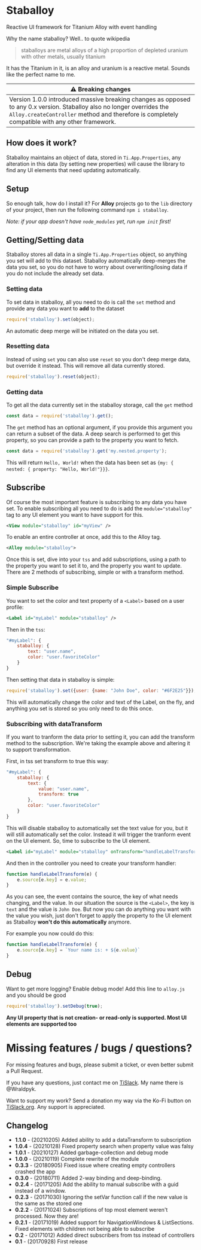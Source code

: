 # Staballoy
Reactive UI framework for Titanium Alloy with event handling

Why the name staballoy? Well.. to quote wikipedia

> staballoys are metal alloys of a high proportion of depleted uranium with other metals, usually titanium

It has the Titanium in it, is an alloy and uranium is a reactive metal. Sounds like the perfect name to me.

| :warning:  Breaking changes |
|------------------------|
| Version 1.0.0 introduced massive breaking changes as opposed to any 0.x version. Staballoy also no longer overrides the `Alloy.createController` method and therefore is completely compatible with any other framework. |

## How does it work?
Staballoy maintains an object of data, stored in `Ti.App.Properties`, any alteration in this data (by setting new properties) will cause the library to find any UI elements that need updating automatically. 
## Setup

So enough talk, how do I install it? For **Alloy** projects go to the `lib` directory of your project, then run the following command `npm i staballoy`.

_Note: if your app doesn't have `node_modules` yet, run `npm init` first!_

## Getting/Setting data

Staballoy stores all data in a single `Ti.App.Properties` object, so anything you set will add to this dataset. Staballoy automatically deep-merges the data you set, so you do not have to worry about overwriting/losing data if you do not include the already set data.

### Setting data
To set data in staballoy, all you need to do is call the `set` method and provide any data you want to **add** to the dataset

```js
require('staballoy').set(object);
```

An automatic deep merge will be initiated on the data you set.

### Resetting data
Instead of using `set` you can also use `reset` so you don't deep merge data, but override it instead. This will remove all data currently stored.

```js
require('staballoy').reset(object);
```

### Getting data
To get all the data currently set in the staballoy storage, call the `get` method

```js
const data = require('staballoy').get();
```

The `get` method has an optional argument, if you provide this argument you can return a subset of the data. A deep search is performed to get this property, so you can provide a path to the property you want to fetch.

```js
const data = require('staballoy').get('my.nested.property');
```

This will return `Hello, World!` when the data has been set as `{my: { nested: { property: "Hello, World!"}}}`.

## Subscribe

Of course the most important feature is subscribing to any data you have set. To enable subscribing all you need to do is add the `module="staballoy"` tag to any UI element you want to have support for this. 


```xml
<View module="staballoy" id="myView" />
```


To enable an entire controller at once, add this to the Alloy tag. 

```xml
<Alloy module="staballoy">
```

Once this is set, dive into your `tss` and add subscriptions, using a path to the property you want to set it to, and the property you want to update. There are 2 methods of subscribing, simple or with a transform method.

### Simple Subscribe
You want to set the color and text property of a `<Label>` based on a user profile:

```xml
<Label id="myLabel" module="staballoy" />
```

Then in the `tss`:
```js
"#myLabel": {
    staballoy: {
        text: "user.name",
        color: "user.favoriteColor"
    }
}
```

Then setting that data in staballoy is simple:

```js
require('staballoy').set({user: {name: "John Doe", color: "#6F2E25"}});
```

This will automatically change the color and text of the Label, on the fly, and anything you set is stored so you only need to do this once.

### Subscribing with dataTransform
If you want to tranform the data prior to setting it, you can add the transform method to the subscription. We're taking the example above and altering it to support transformation.

First, in tss set transform to true this way:
```js
"#myLabel": {
    staballoy: {
        text: {
            value: "user.name",
            transform: true
        },
        color: "user.favoriteColor"
    }
}
```

This will disable staballoy to automatically set the text value for you, but it will still automatically set the color. Instead it will trigger the tranform event on the UI element. So, time to subscribe to the UI element.

```xml
<Label id="myLabel" module="staballoy" onTransform="handleLabelTransform" />
```

And then in the controller you need to create your transform handler:

```js
function handleLabelTransform(e) {
    e.source[e.key] = e.value;
}
```

As you can see, the event contains the source, the key of what needs changing, and the value. In our situation the source is the `<Label>`, the key is `text` and the value is `John Doe`. But now you can do anything you want with the value you wish, just don't forget to apply the property to the UI element as Staballoy **won't do this automatically** anymore.

For example you now could do this:

```js
function handleLabelTransform(e) {
    e.source[e.key] = `Your name is: + ${e.value}`
}
```

## Debug
Want to get more logging? Enable debug mode! Add this line to `alloy.js` and you should be good
```js
require('staballoy').setDebug(true);
```

**Any UI property that is not creation- or read-only is supported. Most UI elements are supported too**
# Missing features / bugs / questions?
For missing features and bugs, please submit a ticket, or even better submit a Pull Request. 

If you have any questions, just contact me on [TiSlack](http://tislack.org). My name there is @Wraldpyk.

Want to support my work? Send a donation my way via the Ko-Fi button on [TiSlack.org](https://tislack.org). Any support is appreciated.

## Changelog
- **1.1.0** - (20210205) Added ability to add a dataTransform to subscription
- **1.0.4** - (20210128) Fixed property search when property value was falsy
- **1.0.1** - (20210127) Added garbage-collection and debug mode
- **1.0.0** - (20210119) Complete rewrite of the module
- **0.3.3** - (20180905) Fixed issue where creating empty controllers crashed the app 
- **0.3.0** - (20180711) Added 2-way binding and deep-binding.
- **0.2.4** - (20171205) Add the ability to manual subscribe with a guid instead of a window.
- **0.2.3** - (20171030) Ignoring the setVar function call if the new value is the same as the stored one
- **0.2.2** - (20171024) Subscriptions of top most element weren't processed. Now they are!
- **0.2.1** - (20171019) Added support for NavigationWindows & ListSections. Fixed elements with children not being able to subscribe
- **0.2** - (20171012) Added direct subscribers from tss instead of controllers
- **0.1** - (20170928) First release
